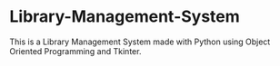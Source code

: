 # Library-Management-System
This is a Library Management System made with Python using Object Oriented Programming and Tkinter.
